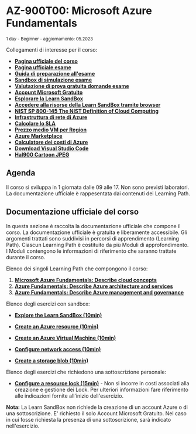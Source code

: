 # AZ-900T00: Microsoft Azure Fundamentals

<sub>1 day - Beginner - aggiornamento: 05.2023</sub>

Collegamenti di interesse per il corso:
- [**Pagina ufficiale del corso**](https://learn.microsoft.com/en-us/training/courses/az-900t00)
- [**Pagina ufficiale esame**](https://learn.microsoft.com/it-IT/certifications/exams/az-900/)
- [**Guida di preparazione all'esame**](https://aka.ms/AZ900-StudyGuide)
- [**Sandbox di simulazione esame**](https://go.microsoft.com/fwlink/?linkid=2226877)
- [**Valutazione di prova gratuita domande esame**](https://learn.microsoft.com/it-it/certifications/exams/az-900/practice/assessment?assessment-type=practice&assessmentId=23) 
- [**Account Microsoft Gratuito**](https://account.microsoft.com)
- [**Esplorare la Learn SandBox**](https://docs.microsoft.com/learn/modules/describe-core-architectural-components-of-azure/4-exercise-explore-learn-sandbox)
- [**Accedere alla risorse della Learn SandBox tramite browser**](https://portal.azure.com/learn.docs.microsoft.com)
- [**NIST SP 800-145 The NIST Definition of Cloud Computing**](https://nvlpubs.nist.gov/nistpubs/Legacy/SP/nistspecialpublication800-145.pdf)
- [**Infrastruttura di rete di Azure**](https://datacenters.microsoft.com/globe/explore)
- [**Calcolare lo SLA**](https://uptime.is/)
- [**Prezzo medio VM per Region**](https://azureprice.net/Region)
- [**Azure Marketplace**](https://azuremarketplace.microsoft.com/en-us/)
- [**Calculatore dei costi di Azure**](https://azure.microsoft.com/en-us/pricing/calculator/)
- [**Download Visual Studio Code**](https://code.visualstudio.com/Download)
- [**Hal900 Cartoon JPEG**](https://github.com/OltreSoftware/training/blob/main/hal9000-cartoon.jpeg)

## Agenda ##
Il corso si sviluppa in 1 giornata dalle 09 alle 17.
Non sono previsti laboratori.
La documentazione ufficiale è rappesentata dai contenuti dei Learning Path.

## Documentazione ufficiale del corso 
In questa sezione è raccolta la documentazione ufficiale che compone il corso. La documentazione ufficiale è gratuita e liberamente accessibile. Gli argomenti trattati sono suddivisi in percorsi di apprendimento (Learning Path). Ciascun Learning Path è costituito da più Moduli di approfondimento. I Moduli contengono le informazioni di riferimento che saranno trattate durante il corso. 

Elenco dei singoli Learning Path che compongono il corso:
1. [**Microsoft Azure Fundamentals: Describe cloud concepts**](https://learn.microsoft.com/en-us/training/paths/microsoft-azure-fundamentals-describe-cloud-concepts/)
2. [**Azure Fundamentals: Describe Azure architecture and services**](https://learn.microsoft.com/en-us/training/paths/azure-fundamentals-describe-azure-architecture-services/)
3. [**Azure Fundamentals: Describe Azure management and governance**](https://learn.microsoft.com/en-us/training/paths/describe-azure-management-governance/)

Elenco degli esercizi con sandbox:
- [**Explore the Learn SandBox (10min)**](https://docs.microsoft.com/learn/modules/describe-core-architectural-components-of-azure/4-exercise-explore-learn-sandbox)
- [**Create an Azure resource (10min)**](https://learn.microsoft.com/en-us/training/modules/describe-core-architectural-components-of-azure/7-exercise-create-azure-resource)

- [**Create an Azure Virtual Machine (10min)**](https://learn.microsoft.com/en-us/training/modules/describe-azure-compute-networking-services/3-exercise-create-azure-virtual-machine)

- [**Configure network access (10min)**](https://learn.microsoft.com/en-us/training/modules/describe-azure-compute-networking-services/9-exercise-configure-network-access)

- [**Create a storage blob (10min)**](https://learn.microsoft.com/en-us/training/modules/describe-azure-storage-services/5-exercise-create-storage-blob)

Elenco degli esercizi che richiedono una sottoscrizione personale:
- [**Configure a resource lock (15min)**](https://learn.microsoft.com/en-us/training/modules/describe-features-tools-azure-for-governance-compliance/5-exercise-configure-resource-lock) - Non si incorre in costi associati alla creazione e gestione dei Lock. Per ulteriori informazioni fare riferimento alle indicazioni fornite all'inizio dell'esercizio.


**Nota:** La Learn SandBox non richiede la creazione di un account Azure o di una sottoscrizione. E' richiesto il solo Account Microsoft Gratuito. Nel caso in cui fosse richiesta la presenza di una sottoscrizione, sarà indicato nell'esercizio.


